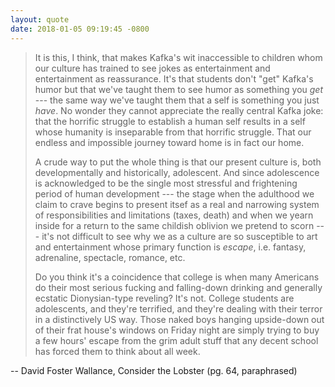 ```yaml
---
layout: quote
date: 2018-01-05 09:19:45 -0800
---
```


> It is this, I think, that makes Kafka's wit inaccessible to children whom our culture has trained to see jokes as entertainment and entertainment as reassurance. It's that students don't "get" Kafka's humor but that we've taught them to see humor as something you _get_ --- the same way we've taught them that a self is something you just _have_. No wonder they cannot appreciate the really central Kafka joke: that the horrific struggle to establish a human self results in a self whose humanity is inseparable from that horrific struggle. That our endless and impossible journey toward home is in fact our home.
>
> A crude way to put the whole thing is that our present culture is, both developmentally and historically, adolescent. And since adolescence is acknowledged to be the single most stressful and frightening period of human development --- the stage when the adulthood we claim to crave begins to present itsef as a real and narrowing system of responsibilities and limitations (taxes, death) and when we yearn inside for a return to the same childish oblivion we pretend to scorn --- it's not difficult to see why we as a culture are so susceptible to art and entertainment whose  primary function is _escape_, i.e. fantasy, adrenaline, spectacle, romance, etc.
>
> Do you think it's a coincidence that college is when many Americans do their most serious fucking and falling-down drinking and generally ecstatic Dionysian-type reveling? It's not. College students are adolescents, and they're terrified, and they're dealing with their terror in a distinctively US way. Those naked boys hanging upside-down out of their frat house's windows on Friday night are simply trying to buy a few hours' escape from the grim adult stuff that any decent school has forced them to think about all week.

-- David Foster Wallance, Consider the Lobster (pg. 64, paraphrased)
